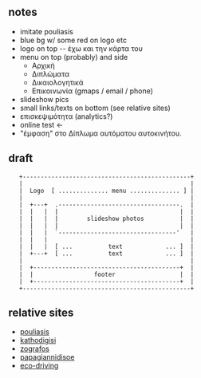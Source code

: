 
notes
---------
 * imitate pouliasis
 * blue bg w/ some red on logo etc
 * logo on top -- έχω και την κάρτα του
 * menu on top (probably) and side
    - Αρχική
    - Διπλώματα
    - Δικαιολογητικά
    - Επικοινωνία (gmaps / email / phone)
 * slideshow pics
 * small links/texts on bottom (see relative sites)
 * επισκεψιμότητα (analytics?)
 * online test ←
 * "έμφαση" στο Δίπλωμα αυτόματου αυτοκινήτου.

draft
-----

```
   +-----------------------------------------------+
   |                                               |
   |  Logo  [ .............. menu .............. ] |
   |                                               |
   |  +---+  .----------------------------------.  |
   |  |   |  |                                  |  |
   |  |   |  |        slideshow photos          |  |
   |  |   |  |                                  |  |
   |  |   |  `---------------------------------'   |
   |  |   |                                        |
   |  |   |  [ ...          text            ... ]  |
   |  +---+  [ ...          text            ... ]  |
   |                                               |
   |  +-----------------------------------------+  |
   |  |                 footer                  |  |
   |  +-----------------------------------------+  |
   +-----------------------------------------------+
```


relative sites
--------------
 * [pouliasis](http://pouliasis-driving.gr)
 * [kathodigisi](http://kathodigisi.gr)
 * [zografos](http://zografos.com)
 * [papagiannidisoe](http://www.papagiannidisoe.gr/)
 * [eco-driving](http://ecodriving.gr/)

